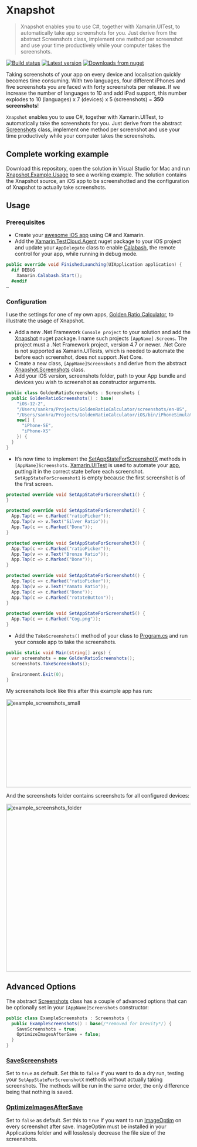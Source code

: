 # Xnapshot

> Xnapshot enables you to use C#, together with Xamarin.UITest, to automatically take app screenshots for you. Just derive from the abstract Screenshots class, implement one method per screenshot and use your time productively while your computer takes the screenshots.

[![Build status](https://ci.appveyor.com/api/projects/status/tkls3ydfbu9lcmqu?svg=true)](https://ci.appveyor.com/project/Sankra/xnapshot) [![Latest version](https://img.shields.io/nuget/v/Xnapshot.svg)](https://www.nuget.org/packages/Xnapshot/) [![Downloads from nuget](https://img.shields.io/nuget/dt/Xnapshot.svg)](https://www.nuget.org/packages/Xnapshot/)

Taking screenshots of your app on every device and localisation quickly becomes time consuming. With two languages, four different iPhones and five screenshots you are faced with forty screenshots per release. If we increase the number of languages to 10 and add iPad support, this number explodes to 10 (languages) x 7 (devices) x 5 (screenshots) = **350 screenshots**!

`Xnapshot` enables you to use C#, together with Xamarin.UITest, to automatically take the screenshots for you. Just derive from the abstract [Screenshots](https://github.com/Sankra/Xnapshot/blob/master/Xnapshot/Screenshots.cs#L49) class, implement one method per screenshot and use your time productively while your computer takes the screenshots.

## Complete working example

Download this repository, open the solution in Visual Studio for Mac and run [Xnapshot.Example.Usage](https://github.com/Sankra/Xnapshot/blob/master/Xnapshot.Example.Usage/Program.cs) to see a working example. The solution contains the Xnapshot source, an iOS app to be screenshotted and the configuration of Xnapshot to actually take screenshots.

## Usage

### Prerequisites

- Create your [awesome iOS app](https://itunes.apple.com/no/app/id953899091?at=11l5UV&ct=website) using C# and Xamarin.
- Add the [Xamarin.TestCloud.Agent](https://www.nuget.org/packages/Xamarin.TestCloud.Agent/) nuget package to your iOS project and update your `AppDelegate` class to enable [Calabash](https://github.com/calabash), the remote control for your app, while running in debug mode.

```cs
public override void FinishedLaunching(UIApplication application) {
  #if DEBUG
    Xamarin.Calabash.Start();
  #endif
…
```

### Configuration

I use the settings for one of my own apps, [Golden Ratio Calculator](https://itunes.apple.com/no/app/id953899091?at=11l5UV&ct=website), to illustrate the usage of Xnapshot.

- Add a new .Net Framework `Console project` to your solution and add the [Xnapshot](https://www.nuget.org/packages/Xnapshot/) nuget package. I name such projects `[AppName].Screens`. The project must a .Net Framework project, version 4.7 or newer. .Net Core is not supported as Xamarin.UITests, which is needed to automate the before each screenshot, does not support .Net Core.
- Create a new class, `[AppName]Screenshots` and derive from the abstract [Xnapshot.Screenshots](https://github.com/Sankra/Xnapshot/blob/master/Xnapshot/Screenshots.cs#L49) class.
- Add your iOS version, screenshots folder, path to your App bundle and devices you wish to screenshot as constructor arguments.

```cs
public class GoldenRatioScreenshots : Screenshots {
  public GoldenRatioScreenshots() : base(
    "iOS-12-2",
    "/Users/sankra/Projects/GoldenRatioCalculator/screenshots/en-US",
    "/Users/sankra/Projects/GoldenRatioCalculator/iOS/bin/iPhoneSimulator/Debug/GoldenRatioCalculatoriOS.app",
    new[] {
      "iPhone-SE",
      "iPhone-XS"
    }) {
  }
}
```

- It’s now time to implement the [SetAppStateForScreenshotX](https://github.com/Sankra/Xnapshot/blob/master/Xnapshot/Screenshots.cs#L124) methods in `[AppName]Screenshots`. [Xamarin.UITest](https://docs.microsoft.com/en-us/appcenter/test-cloud/uitest/) is used to automate your [app](https://github.com/Sankra/Xnapshot/blob/master/Xnapshot.Example.Usage/ExampleScreenshots.cs#L24), putting it in the correct state before each screenshot. `SetAppStateForScreenshot1` is empty because the first screenshot is of the first screen.

```cs
protected override void SetAppStateForScreenshot1() {
}

protected override void SetAppStateForScreenshot2() {
  App.Tap(c => c.Marked("ratioPicker"));
  App.Tap(v => v.Text("Silver Ratio"));
  App.Tap(c => c.Marked("Done"));
}

protected override void SetAppStateForScreenshot3() {
  App.Tap(c => c.Marked("ratioPicker"));
  App.Tap(v => v.Text("Bronze Ratio"));
  App.Tap(c => c.Marked("Done"));
}

protected override void SetAppStateForScreenshot4() {
  App.Tap(c => c.Marked("ratioPicker"));
  App.Tap(v => v.Text("Yamato Ratio"));
  App.Tap(c => c.Marked("Done"));
  App.Tap(c => c.Marked("rotateButton"));
}

protected override void SetAppStateForScreenshot5() {
  App.Tap(c => c.Marked("Cog.png"));
}
```

- Add the `TakeScreenshots()` method of your class to [Program.cs](https://github.com/Sankra/Xnapshot/blob/master/Xnapshot.Example.Usage/Program.cs#L7) and run your console app to take the screenshots.

```cs
public static void Main(string[] args) {
  var screenshots = new GoldenRatioScreenshots();
  screenshots.TakeScreenshots();

  Environment.Exit(0);
}
```

My screenshots look like this after this example app has run:

<img src="https://hjerpbakk.com/img/Xnapshot/2example_screenshots_small.png" alt="example_screenshots_small" width="651.0" height="239.5">

And the screenshots folder contains screenshots for all configured devices:

<img src="https://hjerpbakk.com/img/Xnapshot/0example_screenshots_folder.png" alt="example_screenshots_folder" width="676.0" height="456.0">

## Advanced Options

The abstract [Screenshots](https://github.com/Sankra/Xnapshot/blob/master/Xnapshot/Screenshots.cs) class has a couple of advanced options that can be optionally set in your `[AppName]Screenshots` constructor:

```cs
public class ExampleScreenshots : Screenshots {
  public ExampleScreenshots() : base(/*removed for brevity*/) {
    SaveScreenshots = true;
    OptimizeImagesAfterSave = false;
  }
}
```

### [SaveScreenshots](https://github.com/Sankra/Xnapshot/blob/master/Xnapshot.Example.Usage/ExampleScreenshots.cs#L18)

Set to `true` as default. Set this to `false` if you want to do a dry run, testing your `SetAppStateForScreenshotX` methods without actually taking screenshots. The methods will be run in the same order, the only difference being that nothing is saved.

### [OptimizeImagesAfterSave](https://github.com/Sankra/Xnapshot/blob/master/Xnapshot.Example.Usage/ExampleScreenshots.cs#L21)

Set to `false` as default. Set this to `true` if you want to run   [ImageOptim](https://imageoptim.com) on every screenshot after save. ImageOptim must be installed in your Applications folder and will losslessly decrease the file size of the screenshots.
